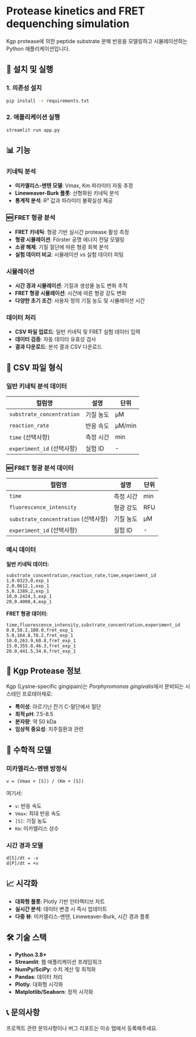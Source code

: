 # Protease kinetics and FRET dequenching simulation

Kgp protease에 의한 peptide substrate 분해 반응을 모델링하고 시뮬레이션하는 Python 애플리케이션입니다.

## 🚀 설치 및 실행

### 1. 의존성 설치
```bash
pip install -r requirements.txt
```

### 2. 애플리케이션 실행
```bash
streamlit run app.py
```

## 📊 기능

### 키네틱 분석
- **미카엘리스-멘텐 모델**: Vmax, Km 파라미터 자동 추정
- **Lineweaver-Burk 플롯**: 선형화된 키네틱 분석
- **통계적 분석**: R² 값과 파라미터 불확실성 제공

### 🆕 FRET 형광 분석
- **FRET 키네틱**: 형광 기반 실시간 protease 활성 측정
- **형광 시뮬레이션**: Förster 공명 에너지 전달 모델링
- **소광 해제**: 기질 절단에 따른 형광 회복 분석
- **실험 데이터 비교**: 시뮬레이션 vs 실험 데이터 피팅

### 시뮬레이션
- **시간 경과 시뮬레이션**: 기질과 생성물 농도 변화 추적
- **FRET 형광 시뮬레이션**: 시간에 따른 형광 강도 변화
- **다양한 초기 조건**: 사용자 정의 기질 농도 및 시뮬레이션 시간

### 데이터 처리
- **CSV 파일 업로드**: 일반 키네틱 및 FRET 실험 데이터 입력
- **데이터 검증**: 자동 데이터 유효성 검사
- **결과 다운로드**: 분석 결과 CSV 다운로드

## 📁 CSV 파일 형식

### 일반 키네틱 분석 데이터

| 컬럼명 | 설명 | 단위 |
|--------|------|------|
| `substrate_concentration` | 기질 농도 | μM |
| `reaction_rate` | 반응 속도 | μM/min |
| `time` (선택사항) | 측정 시간 | min |
| `experiment_id` (선택사항) | 실험 ID | - |

### 🆕 FRET 형광 분석 데이터

| 컬럼명 | 설명 | 단위 |
|--------|------|------|
| `time` | 측정 시간 | min |
| `fluorescence_intensity` | 형광 강도 | RFU |
| `substrate_concentration` (선택사항) | 기질 농도 | μM |
| `experiment_id` (선택사항) | 실험 ID | - |

### 예시 데이터

**일반 키네틱 데이터:**
```csv
substrate_concentration,reaction_rate,time,experiment_id
1,0.0323,0,exp_1
2,0.0612,1,exp_1
5,0.1389,2,exp_1
10,0.2424,3,exp_1
20,0.4000,4,exp_1
```

**FRET 형광 데이터:**
```csv
time,fluorescence_intensity,substrate_concentration,experiment_id
0.0,58.2,100.0,fret_exp_1
5.0,164.8,78.2,fret_exp_1
10.0,263.9,60.8,fret_exp_1
15.0,355.8,46.3,fret_exp_1
20.0,441.5,34.6,fret_exp_1
```

## 🔬 Kgp Protease 정보

Kgp (Lysine-specific gingipain)는 *Porphyromonas gingivalis*에서 분비되는 시스테인 프로테아제로:

- **특이성**: 아르기닌 잔기 C-말단에서 절단
- **최적 pH**: 7.5-8.5
- **분자량**: 약 50 kDa
- **임상적 중요성**: 치주질환과 관련

## 🧮 수학적 모델

### 미카엘리스-멘텐 방정식
```
v = (Vmax × [S]) / (Km + [S])
```

여기서:
- `v`: 반응 속도
- `Vmax`: 최대 반응 속도
- `[S]`: 기질 농도
- `Km`: 미카엘리스 상수

### 시간 경과 모델
```
d[S]/dt = -v
d[P]/dt = +v
```

## 📈 시각화

- **대화형 플롯**: Plotly 기반 인터랙티브 차트
- **실시간 분석**: 데이터 변경 시 즉시 업데이트
- **다중 뷰**: 미카엘리스-멘텐, Lineweaver-Burk, 시간 경과 플롯

## 🛠️ 기술 스택

- **Python 3.8+**
- **Streamlit**: 웹 애플리케이션 프레임워크
- **NumPy/SciPy**: 수치 계산 및 최적화
- **Pandas**: 데이터 처리
- **Plotly**: 대화형 시각화
- **Matplotlib/Seaborn**: 정적 시각화

## 📞 문의사항

프로젝트 관련 문의사항이나 버그 리포트는 이슈 탭에서 등록해주세요.

